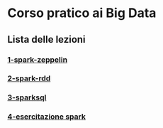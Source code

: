# Corso pratico ai Big Data


## Lista delle lezioni

### [1-spark-zeppelin](./1-spark-zeppelin/readme.md)

### [2-spark-rdd](./2-spark-rdd/readme.md)

### [3-sparksql](./3-sparksql/readme.md)

### [4-esercitazione spark](./4-esercitazione-spark/readme.md)